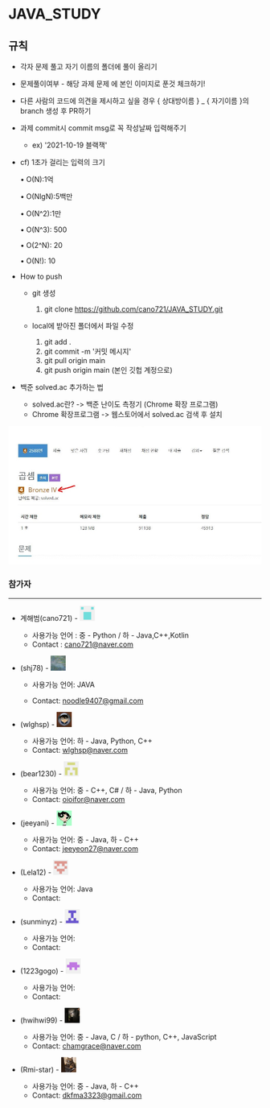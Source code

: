 # JAVA_STUDY





## 규칙

* 각자 문제 풀고 자기 이름의 폴더에 풀이 올리기

* 문제풀이여부 - 해당 과제 문제 에 본인 이미지로 푼것 체크하기!

* 다른 사람의 코드에 의견을 제시하고 싶을 경우 { 상대방이름 } _ { 자기이름 }의 branch 생성 후 PR하기

* 과제 commit시 commit msg로 꼭 작성날짜 입력해주기

  * ex) '2021-10-19 블랙잭'

* cf) 1초가 걸리는 입력의 크기

  • O(N):1억

  • O(NlgN):5백만

  • O(N^2):1만

  • O(N^3): 500

  • O(2^N): 20

  • O(N!): 10 

* How to push

  * git 생성

    1. git clone https://github.com/cano721/JAVA_STUDY.git

  * local에 받아진 폴더에서 파일 수정
    1. git add . 
    2. git commit -m '커밋 메시지'
    3. git pull origin main  
    4. git push origin main  (본인 깃헙 계정으로)

* 백준 solved.ac 추가하는 법

  * solved.ac란? -> 백준 난이도 측정기 (Chrome 확장 프로그램)
  * Chrome 확장프로그램 -> 웹스토어에서 solved.ac 검색 후 설치

![캡처](md-images/108507193-4b446d00-72fd-11eb-9dab-063c7df413b2.JPG)



### 참가자

---

* 계해범(cano721) -  <img src="md-images/haebum.png" height = "30" width="30">

  * 사용가능 언어 : 중 - Python / 하 - Java,C++,Kotlin
  * Contact : cano721@naver.com
* (shj78) -  <img src="./md-images/shj78.png" height = "30" width="30">

  * 사용가능 언어: JAVA

  * Contact: noodle9407@gmail.com
* (wlghsp) - <img src="./md-images/wlghsp.png" height = "30" width="30">

  * 사용가능 언어: 하 - Java, Python, C++
  * Contact: wlghsp@naver.com
* (bear1230) - <img src="md-images/bear1230.png" height = "30" width="30">

  * 사용가능 언어: 중 - C++, C# / 하 - Java, Python
  * Contact: oioifor@naver.com
* (jeeyani) - <img src="./md-images/jeeyani.png" height = "30" width="30">

  * 사용가능 언어: 중 - Java, 하 - C++
  * Contact: jeeyeon27@naver.com
* (Lela12) -  <img src="./md-images/Lela12.png" height = "30" width="30"> 

  * 사용가능 언어: Java
  * Contact: 
* (sunminyz) - <img src="./md-images/sunminyz.png" height = "30" width="30">

  * 사용가능 언어: 
  * Contact: 
* (1223gogo) - <img src="./md-images/1223gogo.png" height = "30" width="30">

  * 사용가능 언어: 
  * Contact: 
* (hwihwi99) - <img src="./md-images/hwihwi99.png" height = "30" width="30">

  * 사용가능 언어: 중 - Java, C / 하 - python, C++, JavaScript
  * Contact: chamgrace@naver.com

* (Rmi-star) - <img src="./md-images/Rmi-star.png" height = "30" width="30">
  * 사용가능 언어: 중 - Java, 하 - C++
  * Contact: dkfma3323@gmail.com

